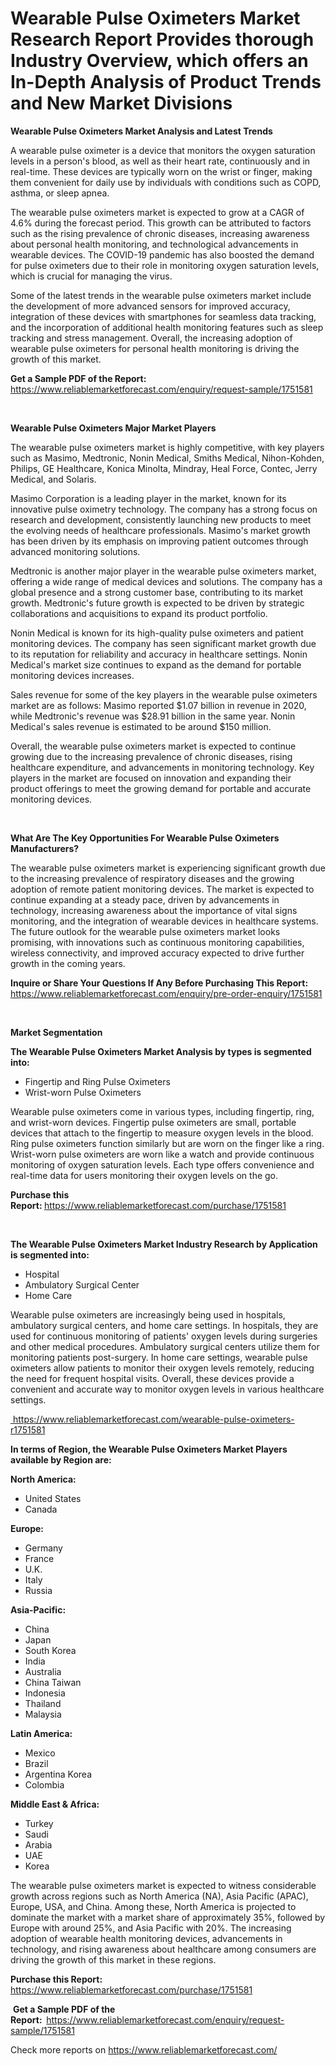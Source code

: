 <p><h1>Wearable Pulse Oximeters Market Research Report Provides thorough Industry Overview, which offers an In-Depth Analysis of Product Trends and New Market Divisions</h1></p><p><strong>Wearable Pulse Oximeters Market Analysis and Latest Trends</strong></p>
<p><p>A wearable pulse oximeter is a device that monitors the oxygen saturation levels in a person's blood, as well as their heart rate, continuously and in real-time. These devices are typically worn on the wrist or finger, making them convenient for daily use by individuals with conditions such as COPD, asthma, or sleep apnea.</p><p>The wearable pulse oximeters market is expected to grow at a CAGR of 4.6% during the forecast period. This growth can be attributed to factors such as the rising prevalence of chronic diseases, increasing awareness about personal health monitoring, and technological advancements in wearable devices. The COVID-19 pandemic has also boosted the demand for pulse oximeters due to their role in monitoring oxygen saturation levels, which is crucial for managing the virus.</p><p>Some of the latest trends in the wearable pulse oximeters market include the development of more advanced sensors for improved accuracy, integration of these devices with smartphones for seamless data tracking, and the incorporation of additional health monitoring features such as sleep tracking and stress management. Overall, the increasing adoption of wearable pulse oximeters for personal health monitoring is driving the growth of this market.</p></p>
<p><strong>Get a Sample PDF of the Report:&nbsp;</strong> <a href="https://www.reliablemarketforecast.com/enquiry/request-sample/1751581">https://www.reliablemarketforecast.com/enquiry/request-sample/1751581</a></p>
<p>&nbsp;</p>
<p><strong>Wearable Pulse Oximeters Major Market Players</strong></p>
<p><p>The wearable pulse oximeters market is highly competitive, with key players such as Masimo, Medtronic, Nonin Medical, Smiths Medical, Nihon-Kohden, Philips, GE Healthcare, Konica Minolta, Mindray, Heal Force, Contec, Jerry Medical, and Solaris. </p><p>Masimo Corporation is a leading player in the market, known for its innovative pulse oximetry technology. The company has a strong focus on research and development, consistently launching new products to meet the evolving needs of healthcare professionals. Masimo's market growth has been driven by its emphasis on improving patient outcomes through advanced monitoring solutions. </p><p>Medtronic is another major player in the wearable pulse oximeters market, offering a wide range of medical devices and solutions. The company has a global presence and a strong customer base, contributing to its market growth. Medtronic's future growth is expected to be driven by strategic collaborations and acquisitions to expand its product portfolio.</p><p>Nonin Medical is known for its high-quality pulse oximeters and patient monitoring devices. The company has seen significant market growth due to its reputation for reliability and accuracy in healthcare settings. Nonin Medical's market size continues to expand as the demand for portable monitoring devices increases.</p><p>Sales revenue for some of the key players in the wearable pulse oximeters market are as follows: Masimo reported $1.07 billion in revenue in 2020, while Medtronic's revenue was $28.91 billion in the same year. Nonin Medical's sales revenue is estimated to be around $150 million.</p><p>Overall, the wearable pulse oximeters market is expected to continue growing due to the increasing prevalence of chronic diseases, rising healthcare expenditure, and advancements in monitoring technology. Key players in the market are focused on innovation and expanding their product offerings to meet the growing demand for portable and accurate monitoring devices.</p></p>
<p>&nbsp;</p>
<p><strong>What Are The Key Opportunities For Wearable Pulse Oximeters Manufacturers?</strong></p>
<p><p>The wearable pulse oximeters market is experiencing significant growth due to the increasing prevalence of respiratory diseases and the growing adoption of remote patient monitoring devices. The market is expected to continue expanding at a steady pace, driven by advancements in technology, increasing awareness about the importance of vital signs monitoring, and the integration of wearable devices in healthcare systems. The future outlook for the wearable pulse oximeters market looks promising, with innovations such as continuous monitoring capabilities, wireless connectivity, and improved accuracy expected to drive further growth in the coming years.</p></p>
<p><strong>Inquire or Share Your Questions If Any Before Purchasing This Report:</strong> <a href="https://www.reliablemarketforecast.com/enquiry/pre-order-enquiry/1751581">https://www.reliablemarketforecast.com/enquiry/pre-order-enquiry/1751581</a></p>
<p>&nbsp;</p>
<p><strong>Market Segmentation</strong></p>
<p><strong>The Wearable Pulse Oximeters Market Analysis by types is segmented into:</strong></p>
<p><ul><li>Fingertip and Ring Pulse Oximeters</li><li>Wrist-worn Pulse Oximeters</li></ul></p>
<p><p>Wearable pulse oximeters come in various types, including fingertip, ring, and wrist-worn devices. Fingertip pulse oximeters are small, portable devices that attach to the fingertip to measure oxygen levels in the blood. Ring pulse oximeters function similarly but are worn on the finger like a ring. Wrist-worn pulse oximeters are worn like a watch and provide continuous monitoring of oxygen saturation levels. Each type offers convenience and real-time data for users monitoring their oxygen levels on the go.</p></p>
<p><strong>Purchase this Report:&nbsp;</strong><a href="https://www.reliablemarketforecast.com/purchase/1751581">https://www.reliablemarketforecast.com/purchase/1751581</a></p>
<p>&nbsp;</p>
<p><strong>The Wearable Pulse Oximeters Market Industry Research by Application is segmented into:</strong></p>
<p><ul><li>Hospital</li><li>Ambulatory Surgical Center</li><li>Home Care</li></ul></p>
<p><p>Wearable pulse oximeters are increasingly being used in hospitals, ambulatory surgical centers, and home care settings. In hospitals, they are used for continuous monitoring of patients' oxygen levels during surgeries and other medical procedures. Ambulatory surgical centers utilize them for monitoring patients post-surgery. In home care settings, wearable pulse oximeters allow patients to monitor their oxygen levels remotely, reducing the need for frequent hospital visits. Overall, these devices provide a convenient and accurate way to monitor oxygen levels in various healthcare settings.</p></p>
<p><a href="https://www.reliablemarketforecast.com/wearable-pulse-oximeters-r1751581">&nbsp;https://www.reliablemarketforecast.com/wearable-pulse-oximeters-r1751581</a></p>
<p><strong>In terms of Region, the Wearable Pulse Oximeters Market Players available by Region are:</strong></p>
<p>
    <p> <strong> North America: </strong>
        <ul>
            <li>United States</li>
            <li>Canada</li>
        </ul>
        </p> 
    <p> <strong> Europe: </strong>
        <ul>
            <li>Germany</li>
            <li>France</li>
            <li>U.K.</li>
            <li>Italy</li>
            <li>Russia</li>
        </ul>
        </p> 
    <p> <strong> Asia-Pacific: </strong>
        <ul>
            <li>China</li>
            <li>Japan</li>
            <li>South Korea</li>
            <li>India</li>
            <li>Australia</li>
            <li>China Taiwan</li>
            <li>Indonesia</li>
            <li>Thailand</li>
            <li>Malaysia</li>
        </ul>
        </p> 
    <p> <strong> Latin America: </strong>
        <ul>
            <li>Mexico</li>
            <li>Brazil</li>
            <li>Argentina Korea</li>
            <li>Colombia</li>
        </ul>
        </p> 
    <p> <strong> Middle East & Africa: </strong>
        <ul>
            <li>Turkey</li>
            <li>Saudi</li>
            <li>Arabia</li>
            <li>UAE</li>
            <li>Korea</li>
        </ul>
    </p>
    </p>
<p><p>The wearable pulse oximeters market is expected to witness considerable growth across regions such as North America (NA), Asia Pacific (APAC), Europe, USA, and China. Among these, North America is projected to dominate the market with a market share of approximately 35%, followed by Europe with around 25%, and Asia Pacific with 20%. The increasing adoption of wearable health monitoring devices, advancements in technology, and rising awareness about healthcare among consumers are driving the growth of this market in these regions.</p></p>
<p><strong>Purchase this Report: </strong><a href="https://www.reliablemarketforecast.com/purchase/1751581">https://www.reliablemarketforecast.com/purchase/1751581</a></p>
<p>&nbsp;<strong>Get a Sample PDF of the Report:&nbsp;&nbsp;</strong><a href="https://www.reliablemarketforecast.com/enquiry/request-sample/1751581">https://www.reliablemarketforecast.com/enquiry/request-sample/1751581</a></p>
<p><strong></strong></p>
<p>Check more reports on <a href="https://www.reliablemarketforecast.com/">https://www.reliablemarketforecast.com/</a></p>